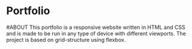 # Portfolio
#ABOUT
This portfolio is a responsive website written in HTML and CSS and is made to be run in any type of device with different viewports.
The project is based on grid-structure using flexbox.
 
